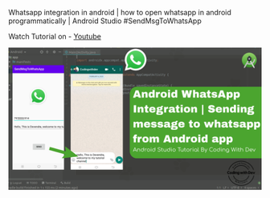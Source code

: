 Whatsapp integration in android | how to open whatsapp in android programmatically | Android Studio
#SendMsgToWhatsApp

Watch Tutorial on -
[Youtube](https://www.youtube.com/watch?v=V2uDq4Gm53w)

![GitHub Logo](/whatsapp_integration.png)
